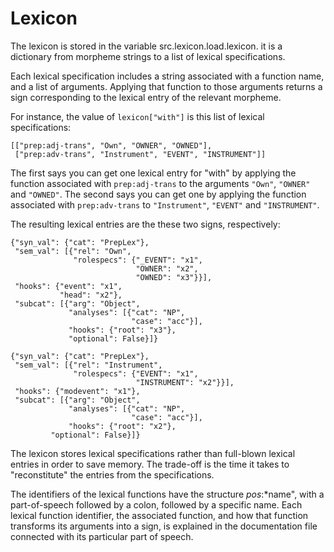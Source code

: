 # Lexicon

The lexicon is stored in the variable src.lexicon.load.lexicon. it is a
dictionary from morpheme strings to a list of lexical specifications.

Each lexical specification includes a string associated with a function name,
and a list of arguments. Applying that function to those arguments returns a
sign corresponding to the lexical entry of the relevant morpheme.

For instance, the value of `lexicon["with"]` is this list of lexical
specifications:

```
[["prep:adj-trans", "Own", "OWNER", "OWNED"],
 ["prep:adv-trans", "Instrument", "EVENT", "INSTRUMENT"]]
```
The first says you can get one lexical entry for "with" by applying the function
associated with `prep:adj-trans` to the arguments `"Own"`, `"OWNER"` and
`"OWNED"`. The second says you can get one by applying the function associated
with `prep:adv-trans` to `"Instrument"`, `"EVENT"` and `"INSTRUMENT"`.

The resulting lexical entries are the these two signs, respectively:

```
{"syn_val": {"cat": "PrepLex"},
 "sem_val": [{"rel": "Own",
              "rolespecs": {"_EVENT": "x1",
                            "OWNER": "x2",
                            "OWNED": "x3"}}],
 "hooks": {"event": "x1",
           "head": "x2"},
 "subcat": [{"arg": "Object",
             "analyses": [{"cat": "NP",
                           "case": "acc"}],
             "hooks": {"root": "x3"},
             "optional": False}]}

{"syn_val": {"cat": "PrepLex"},
 "sem_val": [{"rel": "Instrument",
              "rolespecs": {"EVENT": "x1",
                            "INSTRUMENT": "x2"}}],
 "hooks": {"modevent": "x1"},
 "subcat": [{"arg": "Object",
             "analyses": [{"cat": "NP",
                           "case": "acc"}],
             "hooks": {"root": "x2"},
	     "optional": False}]}
```

The lexicon stores lexical specifications rather than full-blown lexical entries
in order to save memory. The trade-off is the time it takes to "reconstitute"
the entries from the specifications.

The identifiers of the lexical functions have the structure *pos*:*name", with a
part-of-speech followed by a colon, followed by a specific name. Each lexical
function identifier, the associated function, and how that function transforms
its arguments into a sign, is explained in the documentation file connected with
its particular part of speech.